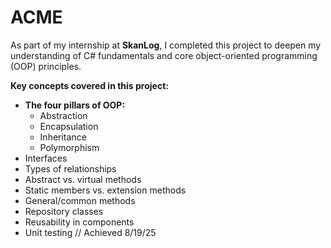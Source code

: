 # ACME

As part of my internship at **SkanLog**, I completed this project to deepen my understanding of C# fundamentals and core object-oriented programming (OOP) principles.

**Key concepts covered in this project:**
- **The four pillars of OOP:**
  - Abstraction
  - Encapsulation
  - Inheritance
  - Polymorphism
- Interfaces
- Types of relationships
- Abstract vs. virtual methods
- Static members vs. extension methods
- General/common methods
- Repository classes
- Reusability in components
- Unit testing
// Achieved 8/19/25
